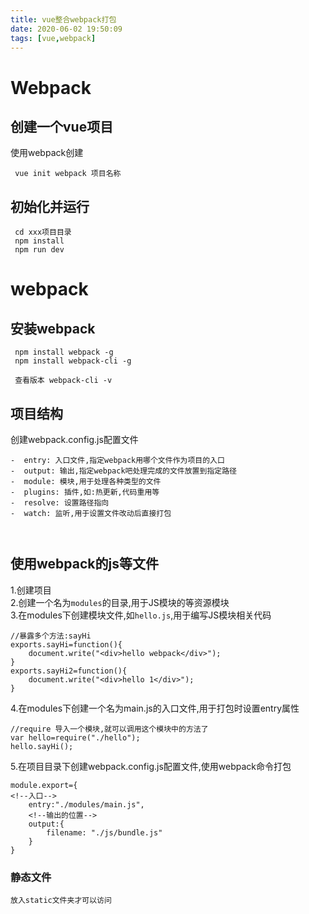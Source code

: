 ```yaml
---
title: vue整合webpack打包
date: 2020-06-02 19:50:09
tags: [vue,webpack]
---
```


# Webpack

## 创建一个vue项目
 使用webpack创建
```
 vue init webpack 项目名称
```
 ## 初始化并运行
```
 cd xxx项目目录
 npm install
 npm run dev
```

<!--more-->

 # webpack

 ## 安装webpack
```
 npm install webpack -g
 npm install webpack-cli -g
 
 查看版本 webpack-cli -v
```
 ## 项目结构
 创建webpack.config.js配置文件
```
-  entry: 入口文件,指定webpack用哪个文件作为项目的入口
-  output: 输出,指定webpack吧处理完成的文件放置到指定路径
-  module: 模块,用于处理各种类型的文件
-  plugins: 插件,如:热更新,代码重用等
-  resolve: 设置路径指向
-  watch: 监听,用于设置文件改动后直接打包
 
 
```


## 使用webpack的js等文件
1.创建项目  
2.创建一个名为`modules`的目录,用于JS模块的等资源模块  
3.在modules下创建模块文件,如`hello.js`,用于编写JS模块相关代码
```
//暴露多个方法:sayHi
exports.sayHi=function(){
    document.write("<div>hello webpack</div>");
}
exports.sayHi2=function(){
    document.write("<div>hello 1</div>");
}
```
4.在modules下创建一个名为main.js的入口文件,用于打包时设置entry属性
```
//require 导入一个模块,就可以调用这个模块中的方法了
var hello=require("./hello");
hello.sayHi();
```
5.在项目目录下创建webpack.config.js配置文件,使用webpack命令打包
```
module.export={
<!--入口-->
    entry:"./modules/main.js",
    <!--输出的位置--> 
    output:{
        filename: "./js/bundle.js"
    }
}

```

### 静态文件
```
放入static文件夹才可以访问
```